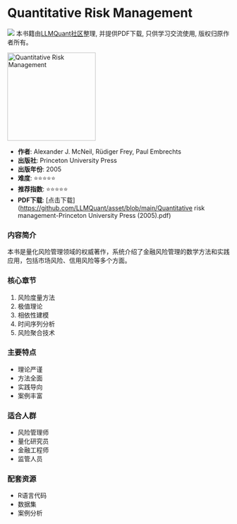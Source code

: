 # Quantitative Risk Management

![](https://fastly.jsdelivr.net/gh/bucketio/img3@main/2024/09/04/1725464231869-e0b2f727-2a0f-4270-bf6c-31ddc350426a.gif)
本书籍由[LLMQuant社区](https://llmquant.com/)整理, 并提供PDF下载, 只供学习交流使用, 版权归原作者所有。

<img src="cover.jpg" alt="Quantitative Risk Management" width="200"/>

- **作者**: Alexander J. McNeil, Rüdiger Frey, Paul Embrechts
- **出版社**: Princeton University Press
- **出版年份**: 2005
- **难度**: ⭐⭐⭐⭐⭐
- **推荐指数**: ⭐⭐⭐⭐⭐
- **PDF下载**: [点击下载](https://github.com/LLMQuant/asset/blob/main/Quantitative risk management-Princeton University Press (2005).pdf)

### 内容简介

本书是量化风险管理领域的权威著作，系统介绍了金融风险管理的数学方法和实践应用，包括市场风险、信用风险等多个方面。

### 核心章节

1. 风险度量方法
2. 极值理论
3. 相依性建模
4. 时间序列分析
5. 风险聚合技术

### 主要特点

- 理论严谨
- 方法全面
- 实践导向
- 案例丰富

### 适合人群

- 风险管理师
- 量化研究员
- 金融工程师
- 监管人员

### 配套资源

- R语言代码
- 数据集
- 案例分析
